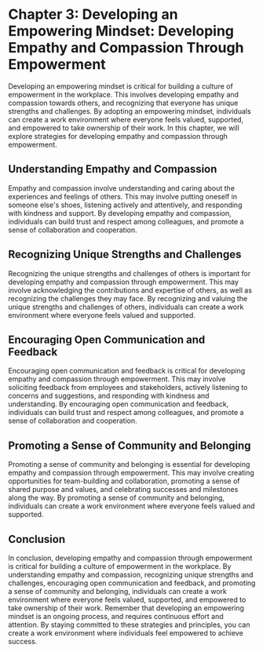 Chapter 3: Developing an Empowering Mindset: Developing Empathy and Compassion Through Empowerment
==================================================================================================

Developing an empowering mindset is critical for building a culture of empowerment in the workplace. This involves developing empathy and compassion towards others, and recognizing that everyone has unique strengths and challenges. By adopting an empowering mindset, individuals can create a work environment where everyone feels valued, supported, and empowered to take ownership of their work. In this chapter, we will explore strategies for developing empathy and compassion through empowerment.

Understanding Empathy and Compassion
------------------------------------

Empathy and compassion involve understanding and caring about the experiences and feelings of others. This may involve putting oneself in someone else's shoes, listening actively and attentively, and responding with kindness and support. By developing empathy and compassion, individuals can build trust and respect among colleagues, and promote a sense of collaboration and cooperation.

Recognizing Unique Strengths and Challenges
-------------------------------------------

Recognizing the unique strengths and challenges of others is important for developing empathy and compassion through empowerment. This may involve acknowledging the contributions and expertise of others, as well as recognizing the challenges they may face. By recognizing and valuing the unique strengths and challenges of others, individuals can create a work environment where everyone feels valued and supported.

Encouraging Open Communication and Feedback
-------------------------------------------

Encouraging open communication and feedback is critical for developing empathy and compassion through empowerment. This may involve soliciting feedback from employees and stakeholders, actively listening to concerns and suggestions, and responding with kindness and understanding. By encouraging open communication and feedback, individuals can build trust and respect among colleagues, and promote a sense of collaboration and cooperation.

Promoting a Sense of Community and Belonging
--------------------------------------------

Promoting a sense of community and belonging is essential for developing empathy and compassion through empowerment. This may involve creating opportunities for team-building and collaboration, promoting a sense of shared purpose and values, and celebrating successes and milestones along the way. By promoting a sense of community and belonging, individuals can create a work environment where everyone feels valued and supported.

Conclusion
----------

In conclusion, developing empathy and compassion through empowerment is critical for building a culture of empowerment in the workplace. By understanding empathy and compassion, recognizing unique strengths and challenges, encouraging open communication and feedback, and promoting a sense of community and belonging, individuals can create a work environment where everyone feels valued, supported, and empowered to take ownership of their work. Remember that developing an empowering mindset is an ongoing process, and requires continuous effort and attention. By staying committed to these strategies and principles, you can create a work environment where individuals feel empowered to achieve success.
